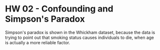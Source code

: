 # HW 02 - Confounding and Simpson's Paradox
Simpson's paradox is shown in the Whickham dataset, because the data is trying to point out that smoking status causes individuals to die, when age is actually a more reliable factor.
